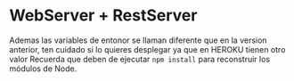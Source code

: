 # WebServer + RestServer

Ademas las variables de entonor se llaman diferente que en la version anterior, ten cuidado si lo quieres desplegar ya que en HEROKU tienen otro valor
Recuerda que deben de ejecutar ```npm install``` para reconstruir los módulos de Node.
